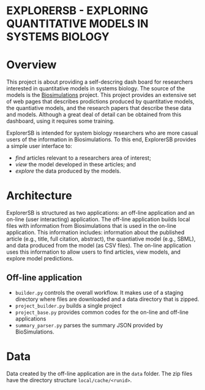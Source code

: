 # EXPLORERSB - EXPLORING QUANTITATIVE MODELS IN SYSTEMS BIOLOGY

# Overview
This project is about providing a self-descring dash board for researchers interested in quantitative models in systems biology.
The source of the models is the [Biosimulations](http://biosimulations.org) project. This project provides an extensive set of web
pages that describes prodictions produced by quantitative models, the quantiative models,  and the research papers that describe
these data and models. Although a great deal of detail can be obtained from this dashboard, using it requires some training.

ExplorerSB is intended for system biology researchers who are more casual users of the information in Biosimulations.
To this end, ExplorerSB provides a simple user interface to:

* *find* articles relevant to a researchers area of interest;
* *view* the model developed in these articles; and
* *explore* the data produced by the models.

# Architecture
ExplorerSB is structured as two applications: an off-line application and an on-line (user interacting) application.
The off-line application builds local files with information from Biosimulations that
is used in the on-line application. This information includes: information about the published article (e.g., title, full citation, abstract),
the quantiative model (e.g., SBML), and data produced from the model (as CSV files).
The on-line application uses this information to allow users to find articles, view models, and explore model predictions.

## Off-line application
* ``builder.py`` controls the overall workflow. It makes use of a staging directory where files are downloaded and
a data directory that is zipped.
*  ``project_builder.py`` builds a single project
*  ``project_base.py`` provides common codes for the on-line and off-line applications
*  ``summary_parser.py`` parses the summary JSON provided by BioSimulations.

# Data
Data created by the off-line application are in the ``data`` folder. The zip files have the directory structure ``local/cache/<runid>``.